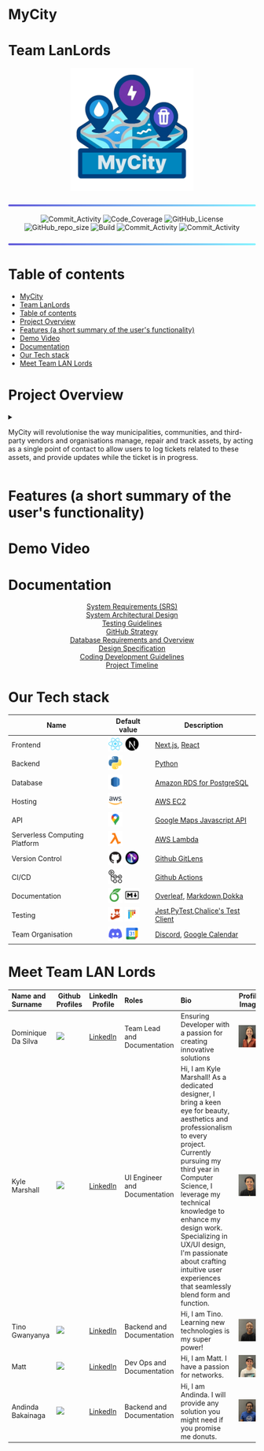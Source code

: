 # MyCity
# Team LanLords

<p align="center">
  <img style="width: 250px; height: auto;" src="/images/logo_MyCity.png" />
</p>

<img src="/images/styling_bar.png" alt="Alt text" title="bar">


<p align="center">
    <img alt="Commit_Activity" src="https://img.shields.io/github/commit-activity/y/COS301-SE-2024/MyCity?style=flat-square">
    <img alt="Code_Coverage" src="https://img.shields.io/codecov/c/github/COS301-SE-2024/MyCity?style=flat-square"> 
    <img alt="GitHub_License" src="https://img.shields.io/github/license/COS301-SE-2024/MyCity?style=flat-square">
    <img alt="GitHub_repo_size" src="https://img.shields.io/github/repo-size/COS301-SE-2024/MyCity?style=flat-square">
    <img alt="Build" src="https://img.shields.io/github/actions/workflow/status/COS301-SE-2024/MyCity/.github%2Fworkflows%2Ftest.yml?style=flat-square">
    <img alt="Commit_Activity" src="https://img.shields.io/github/issues/COS301-SE-2024/MyCity.svg?style=flat-square">
    <img alt="Commit_Activity" src="https://img.shields.io/github/issues-closed/COS301-SE-2024/MyCity.svg?style=flat-square">
</p>


<img src="/images/styling_bar.png" alt="Alt text" title="bar">

# Table of contents

- [MyCity](#mycity)
- [Team LanLords](#team-lanlords)
- [Table of contents](#table-of-contents)
- [Project Overview](#project-overview)
- [Features (a short summary of the user's functionality)](#features-a-short-summary-of-the-users-functionality)
- [Demo Video](#demo-video)
- [Documentation](#documentation)
- [Our Tech stack](#our-tech-stack)
- [Meet Team LAN Lords](#meet-team-lan-lords)


# Project Overview
<details>
<summary><p>MyCity will revolutionise the way municipalities, communities, and third-party vendors and organisations manage, repair and track assets, by acting as a single point of contact to allow users to log tickets related to these assets, and provide updates while the ticket is in progress.</p> </summary>

<p>The system will be designed to handle a wide range of assets for multiple municipalities, allowing users to easily log tickets to report faults and other issues from potholes to transformers.  By using either desktop or mobile devices, MyCity will allow users and municipalities to flag issues relating to assets in their communities, providing updates on progress to reported tickets, increasing the efficiency for both users and all stakeholders.</p>

<p>At the heart of the system is a robust tracking mechanism. Users can report or create assets, which are then logged into the system. A ticketing system will be used to manage these assets, tracking all communication related to them between users and organisations.  Each asset will have a GPS-location associated with it.  This will enable the system to consolidate related issues and reports, reducing the noise caused by multiple users opening different tickets referring to the same asset and issue. This real-time tracking and reporting mechanism will ensure that faults and tickets are addressed promptly and efficiently.</p>

<p>The system will feature a guest capability, allowing even those without a registered account to search and report issues in their area quickly and effortlessly. This inclusive approach ensures that anyone can contribute to the betterment of their community.  Users are able to verify existing reports and tickets by up-voting or down-voting, and by doing so will increase/decrease their priority.</p>

<p>One of the standout features of the system is its GPS enabled mapping capability. Each asset and report will be associated with a GPS location, enabling users to obtain directions from their location to any asset using the inbuilt map functionality of the app. This feature not only makes it easier for users to locate assets but also aids in efficient asset management.</p>

<p>An additional feature that could offer potential benefits, and is open for discussion, would be the ability to upload a photo of the asset or fault at the location of the asset.  With the ability to upload a photo with a ticket, the stakeholders would easily be able to verify the authenticity of the report, and to act and prioritise accordingly.</p>
</details>


# Features (a short summary of the user's functionality)

# Demo Video

# Documentation

<p align="center">
<a href="https://docs.google.com/document/d/14rKvx6jj_NwY2N7VSHivkXs2QrL1ifd2jE4sj98GxWM/edit?usp=sharing">System Requirements (SRS)</a><br>
<a href="">System Architectural Design</a><br>
<a href="">Testing Guidelines</a><br>
<a href="">GitHub Strategy</a><br>
<a href="">Database Requirements and Overview</a><br>
<a href="">Design Specification</a><br>
<a href="">Coding Development Guidelines</a><br>
<a href="">Project Timeline</a><br>
</p>

# Our Tech stack

<!-- <p align="center"> -->
  | Name                            | Default value      | Description                                                                 |
  | ------------------------------- | ------------------ | --------------------------------------------------------------------------- |
  | Frontend                        | <img style="width: 30px; height: auto;" src="/images/icon_react.png" /> <img style="width: 30px; height: auto;" src="/images/icon_nextjs.png" /> | [Next.js](https://nextjs.org/), [React](https://reactjs.org/)                                                          |
  | Backend                         | <img style="width: 30px; height: auto;" src="/images/icon_python.png" /> | [Python](https://www.python.org/)                          |
  | Database                        | <img style="width: 30px; height: auto;" src="/images/icon_rds.png" />            | [Amazon RDS for PostgreSQL](https://aws.amazon.com/rds/)                                          |
  | Hosting                         | <img style="width: 30px; height: auto;" src="/images/icon_aws.png" />     | [AWS EC2](https://aws.amazon.com/ec2/)                                                             |
  | API                             | <img style="width: 30px; height: auto;" src="/images/icon_maps.png" />        | [Google Maps Javascript API](https://developers.google.com/maps/documentation/javascript/overview)                                                      |
  | Serverless Computing Platform   | <img style="width: 30px; height: auto;" src="/images/icon_lambda.png" />                  | [AWS Lambda](https://aws.amazon.com/lambda/)                                            |
  | Version Control                 | <img style="width: 30px; height: auto;" src="/images/icon_github.png" /> <img style="width: 30px; height: auto;" src="/images/icon_gitlens.png" />                  | [Github GitLens](https://www.gitkraken.com/gitlens)                                      |
  | CI/CD                           | <img style="width: 30px; height: auto;" src="/images/icon_actions.png" />                  | [Github Actions](https://github.com/features/actions)          |
  | Documentation                   | <img style="width: 30px; height: auto;" src="/images/icon_overleaf.png" /> <img style="width: 30px; height: auto;" src="/images/icon_md.png" />                  | [Overleaf](https://www.overleaf.com/), [Markdown](https://www.markdownguide.org/),[Dokka](https://github.com/Kotlin/dokka)                                                  |
  | Testing                         | <img style="width: 30px; height: auto;" src="/images/icon_jest.png" /> <img style="width: 30px; height: auto;" src="/images/icon_pytest.png" />                  | [Jest](https://jestjs.io/),[PyTest](https://pytest.org/),[Chalice's Test Client](https://aws.github.io/chalice/topics/testing.html)                                                   |
  | Team Organisation               | <img style="width: 30px; height: auto;" src="/images/icon_discord.png" /> <img style="width: 30px; height: auto;" src="/images/icon_calendar.png" />                  | [Discord](https://discord.com/),  [Google Calendar](https://calendar.google.com/)                                                 |
  
<!-- </p> -->


# Meet Team LAN Lords
| Name and Surname             | Github Profiles                                                                                           | LinkedIn Profile                                 | Roles                  | Bio                                                                                                                                                                                                                                                                                                                                                                                                                                                             | Profile Image                                                                |
| :--------------------------- | --------------------------------------------------------------------------------------------------------- | -------------------------------------------------------------------------------------------------------------- | :--------------------- | :-------------------------------------------------------------------------------------------------------------------------------------------------------------------------------------------------------------------------------------------------------------------------------------------------------------------------------------------------------------------------------------------------------------------------------------------------------------- | ---------------------------------------------------------------------------- |
| Dominique Da Silva           | <a href="https://github.com/Dominique-Da-Silva"><img src="https://skillicons.dev/icons?i=github&theme=light"/></a>                             | [LinkedIn](www.linkedin.com/in/dominiquedasilva)                                        | Team Lead and Documentation      | Ensuring Developer with a passion for creating innovative solutions                                                                                                                                                                                                                                                                                                                                                                                                                                       | <img src="/images/profile_Dominique_Da_Silva.jpg" width="100">                       |
| Kyle Marshall                | <a href=""><img src="https://skillicons.dev/icons?i=github&theme=light"/></a>                             | [LinkedIn]()                                                        | UI Engineer and Documentation              | Hi, I am Kyle Marshall! As a dedicated designer, I bring a keen eye for beauty, aesthetics and professionalism to every project. Currently pursuing my third year in Computer Science, I leverage my technical knowledge to enhance my design work. Specializing in UX/UI design, I'm passionate about crafting intuitive user experiences that seamlessly blend form and function.                                                                             | <img src="/images/profile_Kyle_Marshall.jpg" width="100">                       |
| Tino Gwanyanya                | <a href=""><img src="https://skillicons.dev/icons?i=github&theme=light"/></a>                             | [LinkedIn]()                                                        | Backend and Documentation               | Hi, I am Tino. Learning new technologies is my super power!                                                                            | <img src="/images/profile_Tino_Gwanyanya.jpg" width="100">                       |
| Matt                | <a href=""><img src="https://skillicons.dev/icons?i=github&theme=light"/></a>                             | [LinkedIn]()                                                        | Dev Ops and Documentation              | Hi, I am Matt. I have a passion for networks.                                                                             | <img src="/images/profile_Matthew_Els.jpg" width="100">                       |
| Andinda Bakainaga               | <a href=""><img src="https://skillicons.dev/icons?i=github&theme=light"/></a>                             | [LinkedIn]()                                                        | Backend and Documentation               | Hi, I am Andinda. I will provide any solution you might need if you promise me donuts.                                                                             | <img src="/images/profile_Andinda_Bakainaga.jpg" width="100">                       |